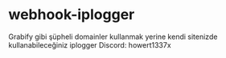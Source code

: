 # webhook-iplogger

Grabify gibi şüpheli domainler kullanmak yerine kendi sitenizde kullanabileceğiniz iplogger
Discord: howert1337x
